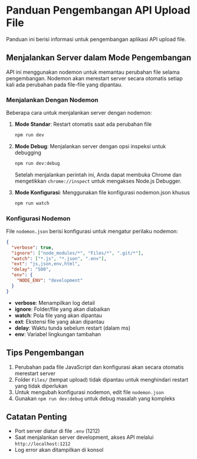 # Panduan Pengembangan API Upload File

Panduan ini berisi informasi untuk pengembangan aplikasi API upload file.

## Menjalankan Server dalam Mode Pengembangan

API ini menggunakan nodemon untuk memantau perubahan file selama pengembangan. Nodemon akan merestart server secara otomatis setiap kali ada perubahan pada file-file yang dipantau.

### Menjalankan Dengan Nodemon

Beberapa cara untuk menjalankan server dengan nodemon:

1. **Mode Standar**: Restart otomatis saat ada perubahan file
   ```bash
   npm run dev
   ```

2. **Mode Debug**: Menjalankan server dengan opsi inspeksi untuk debugging
   ```bash
   npm run dev:debug
   ```
   Setelah menjalankan perintah ini, Anda dapat membuka Chrome dan mengetikkan `chrome://inspect` untuk mengakses Node.js Debugger.

3. **Mode Konfigurasi**: Menggunakan file konfigurasi nodemon.json khusus
   ```bash
   npm run watch
   ```

### Konfigurasi Nodemon

File `nodemon.json` berisi konfigurasi untuk mengatur perilaku nodemon:

```json
{
  "verbose": true,
  "ignore": ["node_modules/*", "Files/*", ".git/*"],
  "watch": ["*.js", "*.json", ".env"],
  "ext": "js,json,env,html",
  "delay": "500",
  "env": {
    "NODE_ENV": "development"
  }
}
```

- **verbose**: Menampilkan log detail
- **ignore**: Folder/file yang akan diabaikan
- **watch**: Pola file yang akan dipantau
- **ext**: Ekstensi file yang akan dipantau
- **delay**: Waktu tunda sebelum restart (dalam ms)
- **env**: Variabel lingkungan tambahan

## Tips Pengembangan

1. Perubahan pada file JavaScript dan konfigurasi akan secara otomatis merestart server
2. Folder `Files/` (tempat upload) tidak dipantau untuk menghindari restart yang tidak diperlukan
3. Untuk mengubah konfigurasi nodemon, edit file `nodemon.json`
4. Gunakan `npm run dev:debug` untuk debug masalah yang kompleks

## Catatan Penting

- Port server diatur di file `.env` (1212)
- Saat menjalankan server development, akses API melalui `http://localhost:1212`
- Log error akan ditampilkan di konsol 